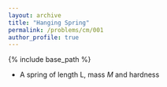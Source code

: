 ```yaml
---
layout: archive
title: "Hanging Spring"
permalink: /problems/cm/001
author_profile: true
---
```


{% include base_path %}

* A spring of length L, mass $M$ and hardness 
